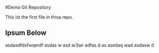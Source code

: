 #Demo Git Repository

This ist the first file in thisa repo.

## Ipsum Below

asdasdfdsfwqerdf asdas w asd ar3wr adfas d as  asedaq wad asdasw d